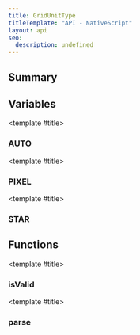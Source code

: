 ```yaml
---
title: GridUnitType
titleTemplate: "API - NativeScript"
layout: api
seo:
  description: undefined
---
```


<!-- This page is auto generated, do not edit manually. -->
<!-- Run "yarn generate:api-docs" to regenerate -->

<script setup lang="ts">
  import { provide } from "vue";
  import API_DATA from "./GridUnitType.data.json";
  
  provide('API_DATA', API_DATA);
</script>

<APIRefHierarchy v-once />

## <Heading ignore>Summary</Heading>

<APIRefSummary v-once />

## Variables

<div class="isConst">

<APIRef for="32576" v-once>

<template #title>

### AUTO

</template>

</APIRef>

</div>

<div class="isConst">

<APIRef for="32574" v-once>

<template #title>

### PIXEL

</template>

</APIRef>

</div>

<div class="isConst">

<APIRef for="32575" v-once>

<template #title>

### STAR

</template>

</APIRef>

</div>

## Functions

<div class="">

<APIRef for="32568" v-once>

<template #title>

### isValid

</template>

</APIRef>

</div>

<div class="">

<APIRef for="32571" v-once>

<template #title>

### parse

</template>

</APIRef>

</div>
